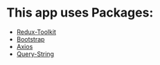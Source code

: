 # This app uses Packages:
- [Redux-Toolkit](https://redux-toolkit.js.org/)
- [Bootstrap](https://react-bootstrap.github.io/)
- [Axios](https://github.com/axios/axios)
- [Query-String](https://www.npmjs.com/package/query-string)